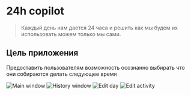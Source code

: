 # 24h copilot
> Каждый день нам дается 24 часа и решить как мы будем их использовать можем только мы сами.

## Цель приложения
Предоставить пользователям возможность осознанно выбирать что они собираются делать следующее время

<img src="https://i.postimg.cc/q7FM7j32/main-window.png" alt="Main window">
<img src="https://i.postimg.cc/0Nwhpf4Y/history.png" alt="History window">
<img src="https://i.postimg.cc/P5tqVLHv/edit-day.png" alt="Edit day">
<img src="https://i.postimg.cc/dV4VbqQH/edit-activity.png" alt="Edit activity">